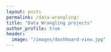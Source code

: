```yaml
---
layout: posts
permalink: /data-wrangling/
title: "Data Wrangling projects"
author_profile: true
header:
  image: "/images/dashboard-view.jpg"
---
```




